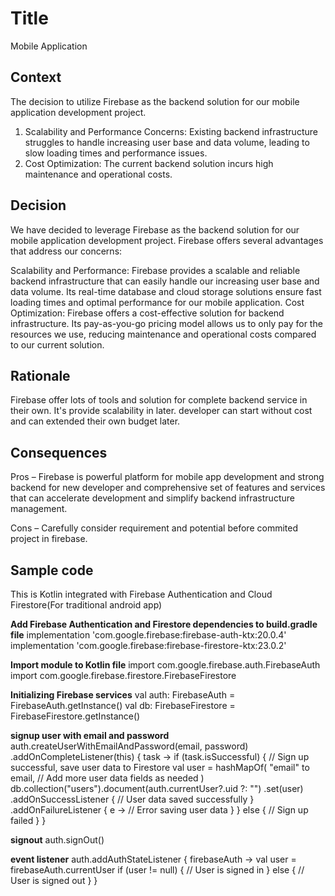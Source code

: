 # Title
Mobile Application

## Context
The decision to utilize Firebase as the backend solution for our mobile application development project.
1. Scalability and Performance Concerns: Existing backend infrastructure struggles to handle increasing user base and data volume, leading to slow loading times and performance issues.
2. Cost Optimization: The current backend solution incurs high maintenance and operational costs.

## Decision
We have decided to leverage Firebase as the backend solution for our mobile application development project. Firebase offers several advantages that address our concerns:

Scalability and Performance: Firebase provides a scalable and reliable backend infrastructure that can easily handle our increasing user base and data volume. Its real-time database and cloud storage solutions ensure fast loading times and optimal performance for our mobile application.
Cost Optimization: Firebase offers a cost-effective solution for backend infrastructure. Its pay-as-you-go pricing model allows us to only pay for the resources we use, reducing maintenance and operational costs compared to our current solution.

## Rationale
Firebase offer lots of tools and solution for complete backend service in their own. It's provide scalability in later. developer can start without cost and can extended their own budget later.

## Consequences
Pros – Firebase is powerful platform for mobile app development and strong backend for new developer and comprehensive set of features and services that can accelerate development and simplify backend infrastructure management.

Cons – Carefully consider requirement and potential before commited project in firebase.

## Sample code
This is Kotlin integrated with Firebase Authentication and Cloud Firestore(For traditional android app)

**Add Firebase Authentication and Firestore dependencies to build.gradle file**
implementation 'com.google.firebase:firebase-auth-ktx:20.0.4'
implementation 'com.google.firebase:firebase-firestore-ktx:23.0.2'

**Import module to Kotlin file**
import com.google.firebase.auth.FirebaseAuth
import com.google.firebase.firestore.FirebaseFirestore

**Initializing Firebase services**
val auth: FirebaseAuth = FirebaseAuth.getInstance()
val db: FirebaseFirestore = FirebaseFirestore.getInstance()

**signup user with email and password**
auth.createUserWithEmailAndPassword(email, password)
    .addOnCompleteListener(this) { task ->
        if (task.isSuccessful) {
            // Sign up successful, save user data to Firestore
            val user = hashMapOf(
                "email" to email,
                // Add more user data fields as needed
            )
            db.collection("users").document(auth.currentUser?.uid ?: "")
                .set(user)
                .addOnSuccessListener {
                    // User data saved successfully
                }
                .addOnFailureListener { e ->
                    // Error saving user data
                }
        } else {
            // Sign up failed
        }
    }

**signout**
auth.signOut()

**event listener**
auth.addAuthStateListener { firebaseAuth ->
    val user = firebaseAuth.currentUser
    if (user != null) {
        // User is signed in
    } else {
        // User is signed out
    }
}


